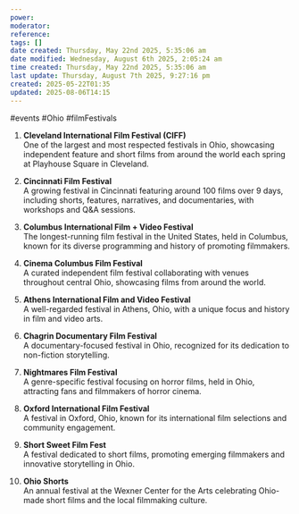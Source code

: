 ```yaml
---
power: 
moderator: 
reference: 
tags: []
date created: Thursday, May 22nd 2025, 5:35:06 am
date modified: Wednesday, August 6th 2025, 2:05:24 am
time created: Thursday, May 22nd 2025, 5:35:06 am
last update: Thursday, August 7th 2025, 9:27:16 pm
created: 2025-05-22T01:35
updated: 2025-08-06T14:15
---
```

#events  #Ohio #filmFestivals

1. **Cleveland International Film Festival (CIFF)**  
    One of the largest and most respected festivals in Ohio, showcasing independent feature and short films from around the world each spring at Playhouse Square in Cleveland[](https://midohiofilm.com/film-festivals/)[](https://www.clevelandfilm.org/).
    
2. **Cincinnati Film Festival**  
    A growing festival in Cincinnati featuring around 100 films over 9 days, including shorts, features, narratives, and documentaries, with workshops and Q&A sessions[](https://midohiofilm.com/film-festivals/)[](https://www.reddit.com/r/FilmFestivals/comments/1bjekzo/what_are_some_film_festivals_in_ohio/).
    
3. **Columbus International Film + Video Festival**  
    The longest-running film festival in the United States, held in Columbus, known for its diverse programming and history of promoting filmmakers[](https://midohiofilm.com/film-festivals/)[](https://en.wikipedia.org/wiki/Category:Film_festivals_in_Ohio).
    
4. **Cinema Columbus Film Festival**  
    A curated independent film festival collaborating with venues throughout central Ohio, showcasing films from around the world[](https://10best.usatoday.com/awards/cinema-columbus-film-festival-columbus-ohio/).
    
5. **Athens International Film and Video Festival**  
    A well-regarded festival in Athens, Ohio, with a unique focus and history in film and video arts[](https://www.reddit.com/r/FilmFestivals/comments/1bjekzo/what_are_some_film_festivals_in_ohio/).
    
6. **Chagrin Documentary Film Festival**  
    A documentary-focused festival in Ohio, recognized for its dedication to non-fiction storytelling[](https://en.wikipedia.org/wiki/Category:Film_festivals_in_Ohio).
    
7. **Nightmares Film Festival**  
    A genre-specific festival focusing on horror films, held in Ohio, attracting fans and filmmakers of horror cinema[](https://en.wikipedia.org/wiki/Category:Film_festivals_in_Ohio)[](https://ohiogoestothemovies.org/ohio-film-festivals/).
    
8. **Oxford International Film Festival**  
    A festival in Oxford, Ohio, known for its international film selections and community engagement[](https://en.wikipedia.org/wiki/Category:Film_festivals_in_Ohio).
    
9. **Short Sweet Film Fest**  
    A festival dedicated to short films, promoting emerging filmmakers and innovative storytelling in Ohio[](https://en.wikipedia.org/wiki/Category:Film_festivals_in_Ohio).
    
10. **Ohio Shorts**  
    An annual festival at the Wexner Center for the Arts celebrating Ohio-made short films and the local filmmaking culture[](https://wexarts.org/series/ohio-shorts).